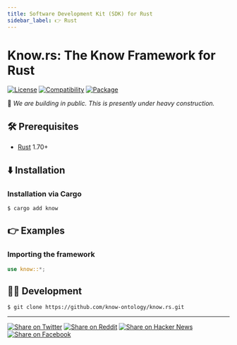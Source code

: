 ```yaml
---
title: Software Development Kit (SDK) for Rust
sidebar_label: 👉 Rust
---
```


# Know.rs: The Know Framework for Rust

[![License](https://img.shields.io/badge/license-Public%20Domain-blue.svg)](https://unlicense.org)
[![Compatibility](https://img.shields.io/badge/rust-1.70%2B-blue)](https://crates.io/crates/know)
[![Package](https://img.shields.io/crates/v/know)](https://crates.io/crates/know)

🚧 _We are building in public. This is presently under heavy construction._

## 🛠️ Prerequisites

- [Rust](https://rust-lang.org) 1.70+

## ⬇️ Installation

### Installation via Cargo

```console
$ cargo add know
```

## 👉 Examples

### Importing the framework

```rust
use know::*;
```

## 👨‍💻 Development

```console
$ git clone https://github.com/know-ontology/know.rs.git
```

- - -

[![Share on Twitter](https://img.shields.io/badge/share%20on-twitter-03A9F4?logo=twitter)](https://twitter.com/share?url=https://github.com/know-ontology/know.rs&text=Know.rs:%20The%20Know%20Framework%20for%20Rust)
[![Share on Reddit](https://img.shields.io/badge/share%20on-reddit-red?logo=reddit)](https://reddit.com/submit?url=https://github.com/know-ontology/know.rs&title=Know.rs:%20The%20Know%20Framework%20for%20Rust)
[![Share on Hacker News](https://img.shields.io/badge/share%20on-hacker%20news-orange?logo=ycombinator)](https://news.ycombinator.com/submitlink?u=https://github.com/know-ontology/know.rs&t=Know.rs:%20The%20Know%20Framework%20for%20Rust)
[![Share on Facebook](https://img.shields.io/badge/share%20on-facebook-1976D2?logo=facebook)](https://www.facebook.com/sharer/sharer.php?u=https://github.com/know-ontology/know.rs)
